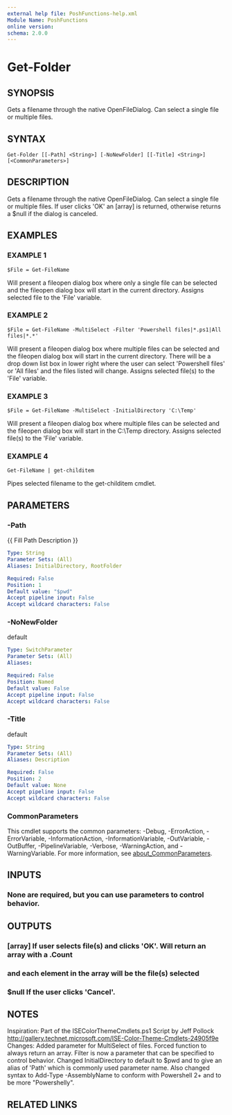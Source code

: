 ```yaml
---
external help file: PoshFunctions-help.xml
Module Name: PoshFunctions
online version:
schema: 2.0.0
---
```


# Get-Folder

## SYNOPSIS
Gets a filename through the native OpenFileDialog.
Can select a single file or multiple files.

## SYNTAX

```
Get-Folder [[-Path] <String>] [-NoNewFolder] [[-Title] <String>] [<CommonParameters>]
```

## DESCRIPTION
Gets a filename through the native OpenFileDialog.
Can select a single file
or multiple files.
If user clicks 'OK' an \[array\] is returned, otherwise returns
a $null if the dialog is canceled.

## EXAMPLES

### EXAMPLE 1
```
$File = Get-FileName
```

Will present a fileopen dialog box where only a single file can be selected and the fileopen
dialog box will start in the current directory.
Assigns selected file to the 'File' variable.

### EXAMPLE 2
```
$File = Get-FileName -MultiSelect -Filter 'Powershell files|*.ps1|All files|*.*'
```

Will present a fileopen dialog box where multiple files can be selected and the fileopen
dialog box will start in the current directory.
There will be a drop down list box in lower right
where the user can select 'Powershell files' or 'All files' and the files listed will change.
Assigns selected file(s) to the 'File' variable.

### EXAMPLE 3
```
$File = Get-FileName -MultiSelect -InitialDirectory 'C:\Temp'
```

Will present a fileopen dialog box where multiple files can be selected and the fileopen
dialog box will start in the C:\Temp directory.
Assigns selected file(s) to the 'File' variable.

### EXAMPLE 4
```
Get-FileName | get-childitem
```

Pipes selected filename to the get-childitem cmdlet.

## PARAMETERS

### -Path
{{ Fill Path Description }}

```yaml
Type: String
Parameter Sets: (All)
Aliases: InitialDirectory, RootFolder

Required: False
Position: 1
Default value: "$pwd"
Accept pipeline input: False
Accept wildcard characters: False
```

### -NoNewFolder
default

```yaml
Type: SwitchParameter
Parameter Sets: (All)
Aliases:

Required: False
Position: Named
Default value: False
Accept pipeline input: False
Accept wildcard characters: False
```

### -Title
default

```yaml
Type: String
Parameter Sets: (All)
Aliases: Description

Required: False
Position: 2
Default value: None
Accept pipeline input: False
Accept wildcard characters: False
```

### CommonParameters
This cmdlet supports the common parameters: -Debug, -ErrorAction, -ErrorVariable, -InformationAction, -InformationVariable, -OutVariable, -OutBuffer, -PipelineVariable, -Verbose, -WarningAction, and -WarningVariable. For more information, see [about_CommonParameters](http://go.microsoft.com/fwlink/?LinkID=113216).

## INPUTS

### None are required, but you can use parameters to control behavior.
## OUTPUTS

### [array]     If user selects file(s) and clicks 'OK'. Will return an array with a .Count
###             and each element in the array will be the file(s) selected
### $null       If the user clicks 'Cancel'.
## NOTES
Inspiration: Part of the ISEColorThemeCmdlets.ps1 Script by Jeff Pollock
            http://gallery.technet.microsoft.com/ISE-Color-Theme-Cmdlets-24905f9e
Changes:     Added parameter for MultiSelect of files.
Forced function to always return an array.
Filter is
            now a parameter that can be specified to control behavior.
Changed InitialDirectory to default
            to $pwd and to give an alias of 'Path' which is commonly used parameter name.
            Also changed syntax to Add-Type -AssemblyName to conform with
            Powershell 2+ and to be more "Powershelly".

## RELATED LINKS
